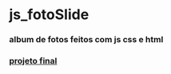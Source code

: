 # js_fotoSlide
### album de fotos feitos com js css e html
### [projeto final](https://hugoresende27.github.io/js_fotoSlide/)
 
